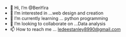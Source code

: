 - 👋 Hi, I’m @BenYira
- 👀 I’m interested in ...web design and creation
- 🌱 I’m currently learning ... python programming
- 💞️ I’m looking to collaborate on ...Data analysis
- 📫 How to reach me ... ledeestanley8990@gmail.com

<!---
BenYira/BenYira is a ✨ special ✨ repository because its `README.md` (this file) appears on your GitHub profile.
You can click the Preview link to take a look at your changes.
--->
